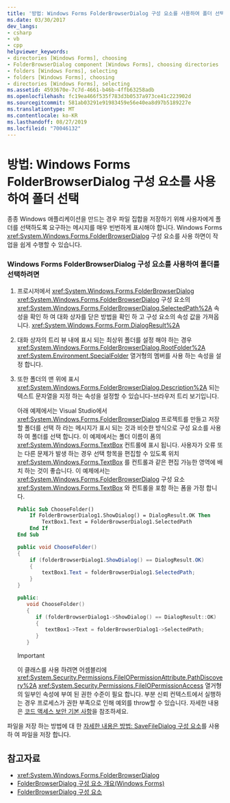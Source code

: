 ```yaml
---
title: '방법: Windows Forms FolderBrowserDialog 구성 요소를 사용하여 폴더 선택'
ms.date: 03/30/2017
dev_langs:
- csharp
- vb
- cpp
helpviewer_keywords:
- directories [Windows Forms], choosing
- FolderBrowserDialog component [Windows Forms], choosing directories
- folders [Windows Forms], selecting
- folders [Windows Forms], choosing
- directories [Windows Forms], selecting
ms.assetid: 4593670e-7c7d-4661-b46b-4ffb63258adb
ms.openlocfilehash: fc19ea466f535f783d3b0537a973ce41c223902d
ms.sourcegitcommit: 581ab03291e91983459e56e40ea8d97b5189227e
ms.translationtype: MT
ms.contentlocale: ko-KR
ms.lasthandoff: 08/27/2019
ms.locfileid: "70046132"
---
```

# <a name="how-to-choose-folders-with-the-windows-forms-folderbrowserdialog-component"></a>방법: Windows Forms FolderBrowserDialog 구성 요소를 사용하여 폴더 선택

종종 Windows 애플리케이션을 만드는 경우 파일 집합을 저장하기 위해 사용자에게 폴더를 선택하도록 요구하는 메시지를 매우 빈번하게 표시해야 합니다. Windows Forms <xref:System.Windows.Forms.FolderBrowserDialog> 구성 요소를 사용 하면이 작업을 쉽게 수행할 수 있습니다.

### <a name="to-choose-folders-with-the-folderbrowserdialog-component"></a>Windows Forms FolderBrowserDialog 구성 요소를 사용하여 폴더를 선택하려면

1. 프로시저에서 <xref:System.Windows.Forms.FolderBrowserDialog> <xref:System.Windows.Forms.FolderBrowserDialog> 구성 요소의 <xref:System.Windows.Forms.FolderBrowserDialog.SelectedPath%2A> 속성을 확인 하 여 대화 상자를 닫은 방법을 확인 하 고 구성 요소의 속성 값을 가져옵니다. <xref:System.Windows.Forms.Form.DialogResult%2A>

2. 대화 상자의 트리 뷰 내에 표시 되는 최상위 폴더를 설정 해야 하는 경우 <xref:System.Windows.Forms.FolderBrowserDialog.RootFolder%2A> <xref:System.Environment.SpecialFolder> 열거형의 멤버를 사용 하는 속성을 설정 합니다.

3. 또한 폴더의 맨 위에 표시 <xref:System.Windows.Forms.FolderBrowserDialog.Description%2A> 되는 텍스트 문자열을 지정 하는 속성을 설정할 수 있습니다-브라우저 트리 보기입니다.

    아래 예제에서는 Visual Studio에서 <xref:System.Windows.Forms.FolderBrowserDialog> 프로젝트를 만들고 저장할 폴더를 선택 하 라는 메시지가 표시 되는 것과 비슷한 방식으로 구성 요소를 사용 하 여 폴더를 선택 합니다. 이 예제에서는 폴더 이름이 폼의 <xref:System.Windows.Forms.TextBox> 컨트롤에 표시 됩니다. 사용자가 오류 또는 다른 문제가 발생 하는 경우 선택 항목을 편집할 수 있도록 위치 <xref:System.Windows.Forms.TextBox> 를 컨트롤과 같은 편집 가능한 영역에 배치 하는 것이 좋습니다. 이 예제에서는 <xref:System.Windows.Forms.FolderBrowserDialog> 구성 요소 <xref:System.Windows.Forms.TextBox> 와 컨트롤을 포함 하는 폼을 가정 합니다.

    ```vb
    Public Sub ChooseFolder()
        If FolderBrowserDialog1.ShowDialog() = DialogResult.OK Then
            TextBox1.Text = FolderBrowserDialog1.SelectedPath
        End If
    End Sub
    ```

    ```csharp
    public void ChooseFolder()
    {
        if (folderBrowserDialog1.ShowDialog() == DialogResult.OK)
        {
            textBox1.Text = folderBrowserDialog1.SelectedPath;
        }
    }
    ```

    ```cpp
    public:
       void ChooseFolder()
       {
          if (folderBrowserDialog1->ShowDialog() == DialogResult::OK)
          {
             textBox1->Text = folderBrowserDialog1->SelectedPath;
          }
       }
    ```

    > [!IMPORTANT]
    > 이 클래스를 사용 하려면 어셈블리에 <xref:System.Security.Permissions.FileIOPermissionAttribute.PathDiscovery%2A> <xref:System.Security.Permissions.FileIOPermissionAccess> 열거형의 일부인 속성에 부여 된 권한 수준이 필요 합니다. 부분 신뢰 컨텍스트에서 실행하는 경우 프로세스가 권한 부족으로 인해 예외를 throw할 수 있습니다. 자세한 내용은 [코드 액세스 보안 기본 사항](../../misc/code-access-security-basics.md)을 참조하세요.

파일을 저장 하는 방법에 대 한 [자세한 내용은 방법: SaveFileDialog 구성 요소](how-to-save-files-using-the-savefiledialog-component.md)를 사용 하 여 파일을 저장 합니다.

## <a name="see-also"></a>참고자료

- <xref:System.Windows.Forms.FolderBrowserDialog>
- [FolderBrowserDialog 구성 요소 개요(Windows Forms)](folderbrowserdialog-component-overview-windows-forms.md)
- [FolderBrowserDialog 구성 요소](folderbrowserdialog-component-windows-forms.md)
